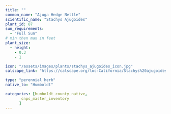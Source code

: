 ```yaml
---
title: ""
common_name: "Ajuga Hedge Nettle"
scientific_name: "Stachys Ajugoides"
plant_id: 87
sun_requirements:
  - "Full Sun"
# min then max in feet
plant_size:
  - height: 
    - 0.3
    - 1

icon: "/assets/images/plants/stachys_ajugoides_icon.jpg" 
calscape_link: "https://calscape.org/loc-California/Stachys%20ajugoides(%20)"

type: "perennial herb"
native_to: "Humboldt"

categories: [humboldt_county_native,
       cnps_master_inventory
      ]
---
```


